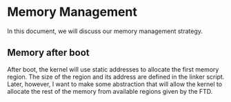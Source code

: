 # Memory Management

In this document, we will discuss our memory management strategy.

## Memory after boot

After boot, the kernel will use static addresses to allocate the first memory region.
The size of the region and its address are defined in the linker script. 
Later, however, I want to make some abstraction that will allow the kernel to allocate
the rest of the memory from available regions given by the FTD.
